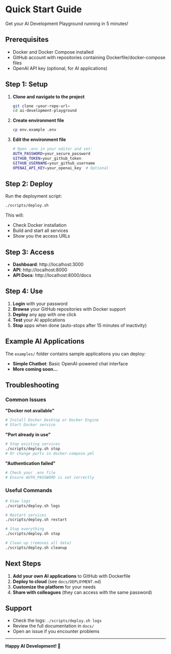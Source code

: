 # Quick Start Guide

Get your AI Development Playground running in 5 minutes!

## Prerequisites

- Docker and Docker Compose installed
- GitHub account with repositories containing Dockerfile/docker-compose files
- OpenAI API key (optional, for AI applications)

## Step 1: Setup

1. **Clone and navigate to the project**
   ```bash
   git clone <your-repo-url>
   cd ai-development-playground
   ```

2. **Create environment file**
   ```bash
   cp env.example .env
   ```

3. **Edit the environment file**
   ```bash
   # Open .env in your editor and set:
   AUTH_PASSWORD=your_secure_password
   GITHUB_TOKEN=your_github_token
   GITHUB_USERNAME=your_github_username
   OPENAI_API_KEY=your_openai_key  # Optional
   ```

## Step 2: Deploy

Run the deployment script:
```bash
./scripts/deploy.sh
```

This will:
- Check Docker installation
- Build and start all services
- Show you the access URLs

## Step 3: Access

- **Dashboard**: http://localhost:3000
- **API**: http://localhost:8000
- **API Docs**: http://localhost:8000/docs

## Step 4: Use

1. **Login** with your password
2. **Browse** your GitHub repositories with Docker support
3. **Deploy** any app with one click
4. **Test** your AI applications
5. **Stop** apps when done (auto-stops after 15 minutes of inactivity)

## Example AI Applications

The `examples/` folder contains sample applications you can deploy:

- **Simple Chatbot**: Basic OpenAI-powered chat interface
- **More coming soon...**

## Troubleshooting

### Common Issues

**"Docker not available"**
```bash
# Install Docker Desktop or Docker Engine
# Start Docker service
```

**"Port already in use"**
```bash
# Stop existing services
./scripts/deploy.sh stop
# Or change ports in docker-compose.yml
```

**"Authentication failed"**
```bash
# Check your .env file
# Ensure AUTH_PASSWORD is set correctly
```

### Useful Commands

```bash
# View logs
./scripts/deploy.sh logs

# Restart services
./scripts/deploy.sh restart

# Stop everything
./scripts/deploy.sh stop

# Clean up (removes all data)
./scripts/deploy.sh cleanup
```

## Next Steps

1. **Add your own AI applications** to GitHub with Dockerfile
2. **Deploy to cloud** (see `docs/DEPLOYMENT.md`)
3. **Customize the platform** for your needs
4. **Share with colleagues** (they can access with the same password)

## Support

- Check the logs: `./scripts/deploy.sh logs`
- Review the full documentation in `docs/`
- Open an issue if you encounter problems

---

**Happy AI Development! 🚀** 